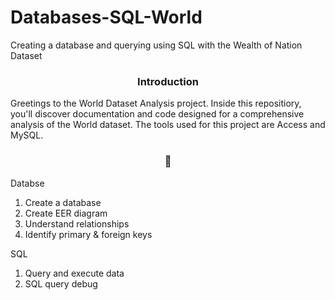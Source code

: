 # Databases-SQL-World
Creating a database and querying using SQL with the Wealth of Nation Dataset

<div align="center"> <h3 align="center"> Introduction </h3> </div>

Greetings to the World Dataset Analysis project. Inside this repositiory, you'll discover documentation and code designed for a comprehensive analysis of the World dataset. The tools used for this project are Access and MySQL.

<div align="center"> <h3 align="center"> 🎯 </h3> </div>

Databse
1) Create a database
2) Create EER diagram
3) Understand relationships 
4) Identify primary & foreign keys

SQL
1) Query and execute data 
2) SQL query debug
